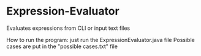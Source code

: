 # Expression-Evaluator
Evaluates expressions from CLI or input text files

How to run the program: just run the ExpressionEvaluator.java file
Possible cases are put in the "possible cases.txt" file
